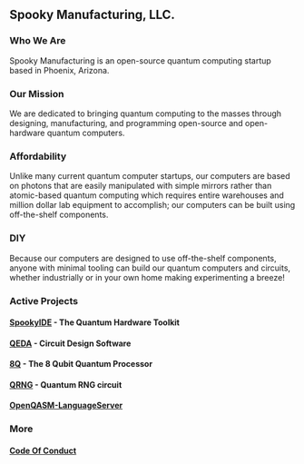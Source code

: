 ## Spooky Manufacturing, LLC.

### Who We Are
Spooky Manufacturing is an open-source quantum computing startup based in Phoenix, Arizona.

### Our Mission
We are dedicated to bringing quantum computing to the masses through designing, manufacturing, and programming open-source and open-hardware quantum computers.

### Affordability
Unlike many current quantum computer startups, our computers are based on photons that are easily manipulated with simple mirrors rather than atomic-based quantum computing which requires entire warehouses and million dollar lab equipment to accomplish; our computers can be built using off-the-shelf components.

### DIY 
Because our computers are designed to use off-the-shelf components, anyone with minimal tooling can build our quantum computers and circuits, whether industrially or in your own home making experimenting a breeze!

### Active Projects

#### [SpookyIDE](SpookyIDE) - The Quantum  Hardware Toolkit

#### [QEDA](QEDA) - Circuit Design Software

#### [8Q](8Q) - The 8 Qubit Quantum Processor

#### [QRNG](QRNG) - Quantum RNG circuit

#### [OpenQASM-LanguageServer ](OpenQASMLS)

### 



### More

#### [Code Of Conduct](CodeOfConduct)
